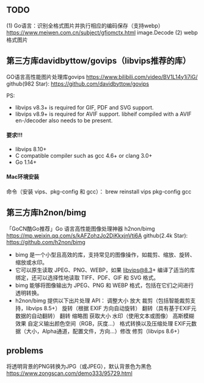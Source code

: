 ## TODO
(1) Go语言：识别全格式图片并执行相应的编码保存（支持webp） https://www.meiwen.com.cn/subject/gfiomctx.html
    image.Decode
(2) webp格式图片

## 第三方库davidbyttow/govips（libvips推荐的库）
GO语言高性能图片处理库govips
    https://www.bilibili.com/video/BV1L14y1i7iG/
github(982 Star):
    https://github.com/davidbyttow/govips

PS:
* libvips v8.3+ is required for GIF, PDF and SVG support.
* libvips v8.9+ is required for AVIF support. libheif compiled with a AVIF en-/decoder also needs to be present.

#### 要求!!!
* libvips 8.10+ 
* C compatible compiler such as gcc 4.6+ or clang 3.0+ 
* Go 1.14+ 

#### Mac环境安装
命令（安装 vips、pkg-config 和 gcc）：
brew reinstall vips pkg-config gcc

## 第三方库h2non/bimg
「GoCN酷Go推荐」Go 语言高性能图像处理神器 h2non/bimg
    https://mp.weixin.qq.com/s/kAFZohzJo2DiKkxjnVti6A
github(2.4k Star): 
    https://github.com/h2non/bimg

* bimg 是一个小型且高效的库，支持常见的图像操作，如裁剪、缩放、旋转、缩放或水印。
* 它可以原生读取 JPEG、PNG、WEBP，如果 libvips@8.3+ 编译了适当的库绑定，还可以选择性地读取 TIFF、PDF、GIF 和 SVG 格式。
* bimg 能够将图像输出为 JPEG、PNG 和 WEBP 格式，包括在它们之间进行透明转换。
* h2non/bimg 提供以下出片处理 API：
    调整大小
    放大
    裁剪（包括智能裁剪支持，libvips 8.5+）
    旋转（根据 EXIF 方向自动旋转）
    翻转（具有基于EXIF元数据的自动翻转）
    翻转
    缩略图
    获取大小
    水印（使用文本或图像）
    高斯模糊效果
    自定义输出颜色空间（RGB，灰度...）
    格式转换以及压缩处理
    EXIF元数据（大小，Alpha通道，配置文件，方向...）修改
    修剪（libvips 8.6+）



## problems
将透明背景的PNG转换为JPG（或JPEG），默认背景色为黑色
    https://www.zongscan.com/demo333/95729.html
